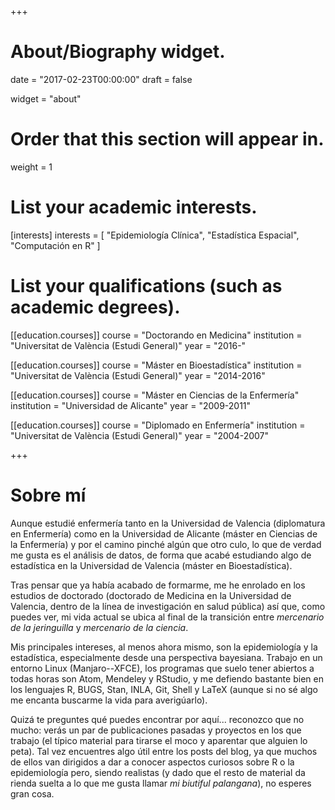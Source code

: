+++
# About/Biography widget.

date = "2017-02-23T00:00:00"
draft = false

widget = "about"

# Order that this section will appear in.
weight = 1

# List your academic interests.
[interests]
  interests = [
    "Epidemiología Clínica",
    "Estadística Espacial",
    "Computación en R"
  ]

# List your qualifications (such as academic degrees).
[[education.courses]]
  course = "Doctorando en Medicina"
  institution = "Universitat de València (Estudi General)"
  year = "2016-"

[[education.courses]]
  course = "Máster en Bioestadística"
  institution = "Universitat de València (Estudi General)"
  year = "2014-2016"

[[education.courses]]
  course = "Máster en Ciencias de la Enfermería"
  institution = "Universidad de Alicante"
  year = "2009-2011"

[[education.courses]]
  course = "Diplomado en Enfermería"
  institution = "Universitat de València (Estudi General)"
  year = "2004-2007"

+++

# Sobre mí

Aunque estudié enfermería tanto en la Universidad de Valencia (diplomatura en Enfermería) como en la Universidad de Alicante (máster en Ciencias de la Enfermería) y por el camino pinché algún que otro culo, lo que de verdad me gusta es el análisis de datos, de forma que acabé estudiando algo de estadística en la Universidad de Valencia (máster en Bioestadística).

Tras pensar que ya había acabado de formarme, me he enrolado en los estudios de doctorado (doctorado de Medicina en la Universidad de Valencia, dentro de la línea de investigación en salud pública) así que, como puedes ver, mi vida actual se ubica al final de la transición entre *mercenario de la jeringuilla* y *mercenario de la ciencia*.

Mis principales intereses, al menos ahora mismo, son la epidemiología y la estadística, especialmente desde una perspectiva bayesiana. Trabajo en un entorno Linux (Manjaro--XFCE), los programas que suelo tener abiertos a todas horas son Atom, Mendeley y RStudio, y me defiendo bastante bien en los lenguajes R, BUGS, Stan, INLA, Git, Shell y LaTeX (aunque si no sé algo me encanta buscarme la vida para averigúarlo).

Quizá te preguntes qué puedes encontrar por aquí... reconozco que no mucho: verás un par de publicaciones pasadas y proyectos en los que trabajo (el típico material para tirarse el moco y aparentar que alguien lo peta). Tal vez encuentres algo útil entre los posts del blog, ya que muchos de ellos van dirigidos a dar a conocer aspectos curiosos sobre R o la epidemiología pero, siendo realistas (y dado que el resto de material da rienda suelta a lo que me gusta llamar _mi biutiful palangana_), no esperes gran cosa.
